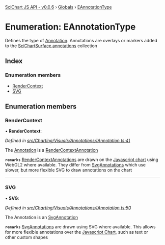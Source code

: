 [SciChart JS API - v0.0.6](../README.md) › [Globals](../globals.md) › [EAnnotationType](eannotationtype.md)

# Enumeration: EAnnotationType

Defines the type of [Annotation](../interfaces/iannotation.md).
Annotations are overlays or markers added to the [SciChartSurface.annotations](../classes/scichartsurface.md#readonly-annotations) collection

## Index

### Enumeration members

* [RenderContext](eannotationtype.md#rendercontext)
* [SVG](eannotationtype.md#svg)

## Enumeration members

###  RenderContext

• **RenderContext**:

*Defined in [src/Charting/Visuals/Annotations/IAnnotation.ts:41](https://github.com/ABTSoftware/SciChart.Dev/blob/f6fba97af2/Web/src/SciChart/src/Charting/Visuals/Annotations/IAnnotation.ts#L41)*

The [Annotation](../interfaces/iannotation.md) is a [RenderContextAnnotation](../classes/rendercontextannotationbase.md)

**`remarks`** 
[RenderContextAnnotations](../classes/rendercontextannotationbase.md) are drawn on the
[Javascript chart](https://www.scichart.com/javascript-chart-features) using WebGL2 where available.
They differ from [SvgAnnotations](../classes/svgannotation.md) which use slower,
but more flexible SVG to draw annotations on the chart

___

###  SVG

• **SVG**:

*Defined in [src/Charting/Visuals/Annotations/IAnnotation.ts:50](https://github.com/ABTSoftware/SciChart.Dev/blob/f6fba97af2/Web/src/SciChart/src/Charting/Visuals/Annotations/IAnnotation.ts#L50)*

The Annotation is an [SvgAnnotation](../classes/svgannotation.md)

**`remarks`** 
[SvgAnnotations](../classes/svgannotation.md) are drawn using SVG where available.
This allows for more flexible annotations over the
[Javascript Chart](https://www.scichart.com/javascript-chart-features),
such as text or other custom shapes
